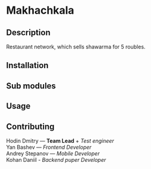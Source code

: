 # Makhachkala

## Description

Restaurant network, which sells shawarma for 5 roubles.

## Installation

## Sub modules

## Usage

## Contributing

Hodin Dmitry — <b>Team Lead</b> + <i>Test engineer</i>  
Yan Bashev — <i>Frontend Developer</i>  
Andrey Stepanov — <i>Mobile Developer</i>  
Kohan Daniil - <i>Backend puper Developer</i>
